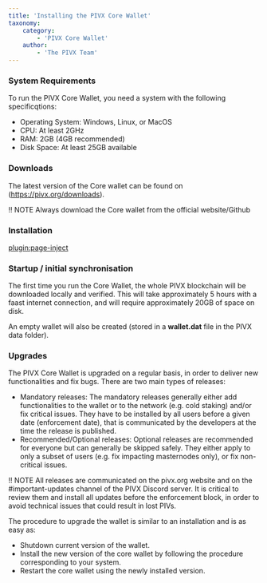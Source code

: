 ```yaml
---
title: 'Installing the PIVX Core Wallet'
taxonomy:
    category:
        - 'PIVX Core Wallet'
    author:
        - 'The PIVX Team'
---
```


### System Requirements

To run the PIVX Core Wallet, you need a system with the following specificqtions:
* Operating System: Windows, Linux, or MacOS
* CPU: At least 2GHz
* RAM: 2GB (4GB recommended)
* Disk Space: At least 25GB available

### Downloads

The latest version of the Core wallet can be found on (https://pivx.org/downloads).

!! NOTE Always download the Core wallet from the official website/Github

### Installation

[plugin:page-inject](/pivx-core-wallet/installing-the-pivx-core-wallet/install-tabs)

### Startup / initial synchronisation

The first time you run the Core Wallet, the whole PIVX blockchain will be downloaded locally and verified. This will take approximately 5 hours with a faast internet connection, and will require approximately 20GB of space on disk.

An empty wallet will also be created (stored in a **wallet.dat** file in the PIVX data folder).

### Upgrades

The PIVX Core Wallet is upgraded on a regular basis, in order to deliver new functionalities and fix bugs. There are two main types of releases:
* Mandatory releases: The mandatory releases generally either add functionalities to the wallet or to the network (e.g. cold staking) and/or fix critical issues. They have to be installed by all users before a given date (enforcement date), that is communicated by the developers at the time the release is published.
* Recommended/Optional releases: Optional releases are recommended for everyone but can generally be skipped safely. They either apply to only a subset of users (e.g. fix impacting masternodes only), or fix non-critical issues.

!! NOTE All releases are communicated on the pivx.org website and on the #important-updates channel of the PIVX Discord server. It is critical to review them and install all updates before the enforcement block, in order to avoid technical issues that could result in lost PIVs.

The procedure to upgrade the wallet is similar to an installation and is as easy as:
* Shutdown current version of the wallet.
* Install the new version of the core wallet by following the procedure corresponding to your system.
* Restart the core wallet using the newly installed version.



